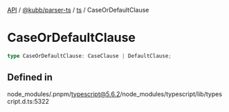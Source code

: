 [API](../../../../../packages.md) / [@kubb/parser-ts](../../../index.md) / [ts](../index.md) / CaseOrDefaultClause

# CaseOrDefaultClause

```ts
type CaseOrDefaultClause: CaseClause | DefaultClause;
```

## Defined in

node\_modules/.pnpm/typescript@5.6.2/node\_modules/typescript/lib/typescript.d.ts:5322
